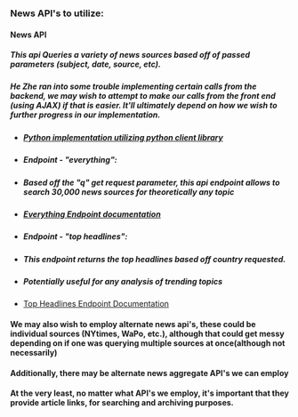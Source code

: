 ### News API's to utilize:
#### News API
##### This api Queries a variety of news sources based off of passed parameters (subject, date, source, etc).
##### He Zhe ran into some trouble implementing certain calls from the backend, we may wish to attempt to make our calls from the front end (using AJAX) if that is easier. It'll ultimately depend on how we wish to further progress in our implementation.
* ##### [Python implementation utilizing python client library](https://newsapi.org/docs/client-libraries/python)
* ##### Endpoint - "everything":
* ##### Based off the "q" get request parameter, this api endpoint allows to search 30,000 news sources for theoretically any topic
* ##### [Everything Endpoint documentation](https://newsapi.org/docs/endpoints/everything)
* ##### Endpoint - "top headlines":
* ##### This endpoint returns the top headlines based off country requested.
* ##### Potentially useful for any analysis of trending topics
* [Top Headlines Endpoint Documentation](https://newsapi.org/docs/endpoints/top-headlines)
#### We may also wish to employ alternate news api's, these could be individual sources (NYtimes, WaPo, etc.), although that could get messy depending on if one was querying multiple sources at once(although not necessarily)
#### Additionally, there may be alternate news aggregate API's we can employ
#### At the very least, no matter what API's we employ, it's important that they provide article links, for searching and archiving purposes.
